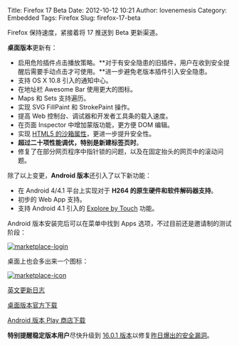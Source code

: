 Title: Firefox 17 Beta
Date: 2012-10-12 10:21
Author: lovenemesis
Category: Embedded
Tags: Firefox
Slug: firefox-17-beta

Firefox 保持速度，紧接着将 17 推送到 Beta 更新渠道。

**桌面版本**更新有：

-   启用危险插件点击播放策略。**对于有安全隐患的旧插件，用户在收到安全提醒后需要手动点击才可使用。**进一步避免老版本插件引入安全隐患。
-   支持 OS X 10.8 引入的通知中心。
-   在地址栏 Awesome Bar 使用更大的图标。
-   Maps 和 Sets 支持遍历。
-   实现 SVG FillPaint 和 StrokePaint 操作。
-   提高 Web 控制台、调试器和开发者工具条的载入速度。
-   在页面 Inspector 中增加蒙版功能，更方便 DOM 编辑。
-   实现 [HTML5
    的沙箱属性](https://developer.mozilla.org/en-US/docs/HTML/Element/iframe#attr-sandbox)，更进一步提升安全性。
-   **超过二十项性能调优，特别是新建标签页时**。
-   修复了在部分网页程序中指针锁的问题，以及在固定抬头的网页中的滚动问题。

除了以上变更，**Android 版本**还引入了以下新功能：

-   在 Android 4/4.1 平台上实现对于 **H264
    的原生硬件和软件解码器支持**。
-   初步的 Web App 支持。
-   支持 Android 4.1 引入的 [Explore by
    Touch](http://support.google.com/android/bin/answer.py?hl=en&answer=2492750)
    功能。

Android 版本安装完后可以在菜单中找到 Apps
选项，不过目前还是邀请制的测试阶段：

[![](http://lt-file.b0.upaiyun.com/files/2012/10/marketplace-login.png "marketplace-login")](http://lt-file.b0.upaiyun.com/files/2012/10/marketplace-login.png)

桌面上也会多出来一个图标：

[![](http://lt-file.b0.upaiyun.com/files/2012/10/marketplace-icon.png "marketplace-icon")](http://lt-file.b0.upaiyun.com/files/2012/10/marketplace-icon.png)

[英文更新日志](https://www.mozilla.org/en-US/firefox/17.0beta/releasenotes/)

[桌面版本官方下载](https://www.mozilla.org/en-US/firefox/beta/)

[Android 版本 Play
商店下载](https://market.android.com/details?id=org.mozilla.firefox_beta)

**特别提醒稳定版本用户**尽快升级到 [16.0.1
版本](http://www.mozilla.org/en-US/firefox/all.html)以修复[昨日爆出的安全漏洞](http://arstechnica.com/security/2012/10/firefox-16-vulnerability-attack-code-available-online/)。
